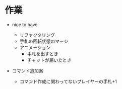 
# 作業
- nice to have
  - リファクタリング
  - 手札の回転状態のマージ
  - アニメーション
    - 手札を出すとき
    - チャットが届いたとき

- コマンド追加案
  - コマンド作成に関わってないプレイヤーの手札+1
